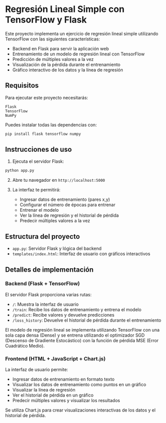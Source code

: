 # Regresión Lineal Simple con TensorFlow y Flask

Este proyecto implementa un ejercicio de regresión lineal simple utilizando TensorFlow con las siguientes características:

- Backend en Flask para servir la aplicación web
- Entrenamiento de un modelo de regresión lineal con TensorFlow
- Predicción de múltiples valores a la vez
- Visualización de la pérdida durante el entrenamiento
- Gráfico interactivo de los datos y la línea de regresión

## Requisitos

Para ejecutar este proyecto necesitarás:

```
Flask
TensorFlow
NumPy
```

Puedes instalar todas las dependencias con:

```bash
pip install flask tensorflow numpy
```

## Instrucciones de uso

1. Ejecuta el servidor Flask:

```bash
python app.py
```

2. Abre tu navegador en `http://localhost:5000`

3. La interfaz te permitirá:
   - Ingresar datos de entrenamiento (pares x,y)
   - Configurar el número de épocas para entrenar
   - Entrenar el modelo
   - Ver la línea de regresión y el historial de pérdida
   - Predecir múltiples valores a la vez

## Estructura del proyecto

- `app.py`: Servidor Flask y lógica del backend
- `templates/index.html`: Interfaz de usuario con gráficos interactivos

## Detalles de implementación

### Backend (Flask + TensorFlow)

El servidor Flask proporciona varias rutas:

- `/`: Muestra la interfaz de usuario
- `/train`: Recibe los datos de entrenamiento y entrena el modelo
- `/predict`: Recibe valores y devuelve predicciones
- `/loss_history`: Devuelve el historial de pérdida durante el entrenamiento

El modelo de regresión lineal se implementa utilizando TensorFlow con una sola capa densa (Dense) y se entrena utilizando el optimizador SGD (Descenso de Gradiente Estocástico) con la función de pérdida MSE (Error Cuadrático Medio).

### Frontend (HTML + JavaScript + Chart.js)

La interfaz de usuario permite:

- Ingresar datos de entrenamiento en formato texto
- Visualizar los datos de entrenamiento como puntos en un gráfico
- Visualizar la línea de regresión
- Ver el historial de pérdida en un gráfico
- Predecir múltiples valores y visualizar los resultados

Se utiliza Chart.js para crear visualizaciones interactivas de los datos y el historial de pérdida.
